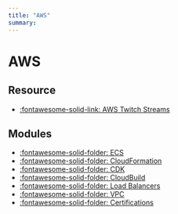 ```yaml
---
title: "AWS"
summary:
---
```


AWS
===

Resource
---

- [:fontawesome-solid-link: AWS Twitch Streams
    ](https://aws.amazon.com/developer/community/live-video)

Modules
---

- [:fontawesome-solid-folder: ECS](ecs/index.md)
- [:fontawesome-solid-folder: CloudFormation](cloudformation/index.md)
- [:fontawesome-solid-folder: CDK](cdk/index.md)
- [:fontawesome-solid-folder: CloudBuild](cloudbuild/index.md)
- [:fontawesome-solid-folder: Load Balancers](load-balancers/index.md)
- [:fontawesome-solid-folder: VPC](vpc/index.md)
- [:fontawesome-solid-folder: Certifications](certifications/index.md)
